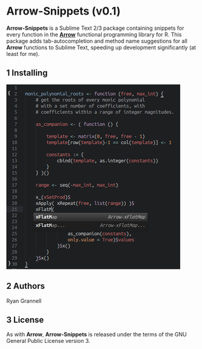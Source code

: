 Arrow-Snippets (v0.1)
===========================================

**Arrow-Snippets** is a Sublime Text 2/3 package containing snippets for
every function in the [**Arrow**](https://github.com/rgrannell1/arrow) functional programming
library for R. This package adds tab-autocompletion and method name suggestions for all **Arrow**
functions to Sublime Text, speeding up development significantly (at least for me).

## 1 Installing

<img src = "sample.png"></img>

## 2 Authors

Ryan Grannell

## 3 License

As with **Arrow**, **Arrow-Snippets** is released under the terms of the GNU General Public License version 3.

